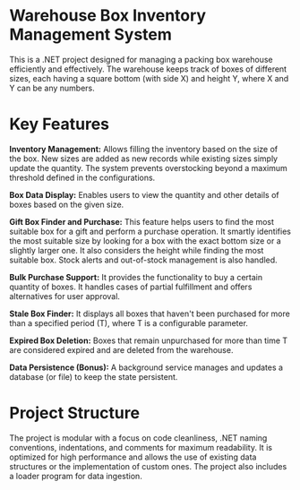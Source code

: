 # Warehouse Box Inventory Management System
This is a .NET project designed for managing a packing box warehouse efficiently and effectively. The warehouse keeps track of boxes of different sizes, each having a square bottom (with side X) and height Y, where X and Y can be any numbers.

# Key Features
**Inventory Management:** Allows filling the inventory based on the size of the box. New sizes are added as new records while existing sizes simply update the quantity. The system prevents overstocking beyond a maximum threshold defined in the configurations.

**Box Data Display:** Enables users to view the quantity and other details of boxes based on the given size.

**Gift Box Finder and Purchase:** This feature helps users to find the most suitable box for a gift and perform a purchase operation. It smartly identifies the most suitable size by looking for a box with the exact bottom size or a slightly larger one. It also considers the height while finding the most suitable box. Stock alerts and out-of-stock management is also handled.

**Bulk Purchase Support:** It provides the functionality to buy a certain quantity of boxes. It handles cases of partial fulfillment and offers alternatives for user approval.

**Stale Box Finder:** It displays all boxes that haven't been purchased for more than a specified period (T), where T is a configurable parameter.

**Expired Box Deletion:** Boxes that remain unpurchased for more than time T are considered expired and are deleted from the warehouse.

**Data Persistence (Bonus):** A background service manages and updates a database (or file) to keep the state persistent.

# Project Structure
The project is modular with a focus on code cleanliness, .NET naming conventions, indentations, and comments for maximum readability. It is optimized for high performance and allows the use of existing data structures or the implementation of custom ones. The project also includes a loader program for data ingestion.

